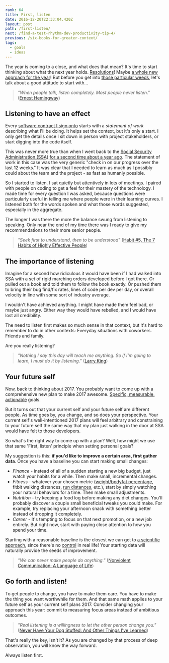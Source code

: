 ```yaml
---
rank: 64
title: First, listen
date: 2016-12-20T22:33:04.420Z
layout: post
path: /first-listen/
next: /find-a-test-rhythm-dev-productivity-tip-4/
previous: /six-books-for-greater-context/
tags:
  - goals
  - ideas
---
```


The year is coming to a close, and what does that mean? It's time to start thinking about what the next year holds. [Resolutions](/resolutions-and-systems/)! Maybe [a whole new approach for the year](/a-system-for-2015/)! But before you get into [those particular weeds](http://idioms.thefreedictionary.com/(deep)+into+the+weeds), let's talk about a good attitude to start with…

<div class='fold'></div>

> _"When people talk, listen completely. Most people never listen."_ ([Ernest Hemingway](http://www.goodreads.com/quotes/18897-when-people-talk-listen-completely-most-people-never-listen))

## Listening to have an effect

Every [software contract I sign onto](https://scottnonnenberg.com/work) starts with a *statement of work* describing what I'll be doing. It helps set the context, but it's only a start. I only get the details once I sit down in person with project stakeholders, or start digging into the code itself.

This was never more true than when I went back to the [Social Security Administration (SSA)](https://www.ssa.gov/) [for a second time about a year ago](/contract-an-unusual-skillset/). The statement of work in this case was the very generic "check in on our progress over the last 12 weeks." It was clear that I needed to learn as much as I possibly could about the team and the project - as fast as humanly possible.

So I started to listen. I sat quietly but attentively in lots of meetings. I paired with people on coding to get a feel for their mastery of the technology. I made time for every question I was asked, because questions were particularly useful in telling me where people were in their learning curves. I listened both for the words spoken and what those words suggested, especially in the aggregate.

The longer I was there the more the balance swung from listening to speaking. Only near the end of my time there was I ready to give my recommendations to their more senior people.

> _"Seek first to understand, then to be understood"_ ([Habit #5, The 7 Habits of Highly Effective People](https://www.stephencovey.com/7habits/7habits-habit5.php))

## The importance of listening

Imagine for a second how ridiculous it would have been if I had walked into SSA with a set of rigid marching orders developed before I got there. Or pulled out a book and told them to follow the book exactly. Or pushed them to bring their bug find/fix rates, lines of code per dev per day, or overall velocity in line with some sort of industry average.

I wouldn't have achieved anything. I might have made them feel bad, or maybe just angry. Either way they would have rebelled, and I would have lost all credibility.

The need to listen first makes so much sense in that context, but it's hard to remember to do in other contexts: Everyday situations with coworkers. Friends and family.

Are you really listening?

> _"Nothing I say this day will teach me anything. So if I'm going to learn, I must do it by listening."_ ([Larry King](http://www.telegraph.co.uk/culture/tvandradio/8207302/Larry-King-in-quotes.html))

## Your future self

Now, back to thinking about 2017. You probably want to come up with a comprehensive new plan to make 2017 awesome. [Specific, measurable, actionable](https://en.wikipedia.org/wiki/SMART_criteria) goals.

But it turns out that your current self and your future self are different people. As time goes by, you change, and so does your perspective. Your current self's well-intentioned 2017 plans will feel arbitrary and constraining to your future self the same way that my plan just walking in the door at SSA would have felt to those developers.

So what's the right way to come up with a plan? Well, how might we use that same 'First, listen' principle when setting personal goals?

My suggestion is this: **if you'd like to improve a certain area, first gather data**. Once you have a baseline you can start making small changes:

* *Finance* - instead of all of a sudden starting a new big budget, just watch your habits for a while. Then make small, incremental changes.
* *Fitness* - whatever your chosen metric ([weight/bodyfat percentage](/a-35lb-weight-swing-in-two-years/), fitbit walking distances, [run distances](/a-running-update/), etc.), start by simply watching your natural behaviors for a time. Then make small adjustments.
* *Nutrition* - try keeping a food log before making any diet changes. You'll probably discover a couple small beneficial tweaks you could make. For example, try replacing your afternoon snack with something better instead of dropping it completely.
* *Career* - It's tempting to focus on that next promotion, or a new job entirely. But right now, start with paying close attention to how you spend your time.

Starting with a reasonable baseline is the closest we can get to [a scientific approach](/be-a-scientist-dev-productivity-tip-3/), since there's no [control](https://en.wikipedia.org/wiki/Scientific_control) in real life! Your starting data will naturally provide the seeds of improvement.

> _"We can never make people do anything."_ ([Nonviolent Communication: A Language of Life](http://www.goodreads.com/book/show/71730.Nonviolent_Communication))

## Go forth and listen!

To get people to change, you have to make them care. You have to make the thing you want worthwhile for them. And that same math applies to your future self as your current self plans 2017. Consider changing your approach this year: commit to measuring focus areas instead of ambitious outcomes.

> _"Real listening is a willingness to let the other person change you."_ ([Never Have Your Dog Stuffed: And Other Things I've Learned](http://www.goodreads.com/book/show/76625.Never_Have_Your_Dog_Stuffed))

That's really the key, isn't it? As you are changed by that process of deep observation, you will know the way forward.

Always listen first.

